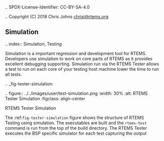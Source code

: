 .. SPDX-License-Identifier: CC-BY-SA-4.0

.. Copyright (C) 2018 Chris Johns <chrisj@rtems.org>

Simulation
----------
.. index:: Simulation, Testing

Simulation is a important regression and development tool for RTEMS. Developers
use simulation to work on core parts of RTEMS as it provides excellent
debugging supporting. Simulation run via the RTEMS Tester allows a test to run
on each core of your testing host machine lower the time to run all tests.

.. _fig-tester-simulation:

.. figure:: ../../images/user/test-simulation.png
   :width: 30%
   :alt: RTEMS Tester Simulation
   :figclass: align-center

   RTEMS Tester Simulation

The :ref:`fig-tester-simulation` figure shows the structure of RTEMS Testing
using simulation. The executables are built and the ``rtems-test`` command is
run from the top of the build directory. The RTEMS Tester executes the
BSP specific simulator for each test capturing the output

